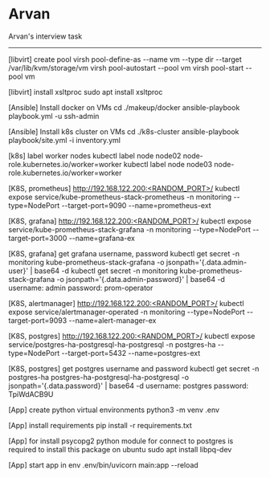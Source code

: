 # Arvan

Arvan's interview task

---

[libvirt]
create pool
virsh pool-define-as --name vm --type dir --target /var/lib/kvm/storage/vm
virsh pool-autostart --pool vm
virsh pool-start --pool vm

[libvirt]
install xsltproc
sudo apt install xsltproc

[Ansible]
Install docker on VMs
cd ./makeup/docker
ansible-playbook playbook.yml -u ssh-admin

[Ansible]
Install k8s cluster on VMs
cd ./k8s-cluster
ansible-playbook playbook/site.yml -i inventory.yml

[k8s]
label worker nodes
kubectl label node node02 node-role.kubernetes.io/worker=worker
kubectl label node node03 node-role.kubernetes.io/worker=worker

[K8S, prometheus]
http://192.168.122.200:<RANDOM_PORT>/
kubectl expose service/kube-prometheus-stack-prometheus -n monitoring --type=NodePort --target-port=9090 --name=prometheus-ext

[K8S, grafana]
http://192.168.122.200:<RANDOM_PORT>/
kubectl expose service/kube-prometheus-stack-grafana -n monitoring --type=NodePort --target-port=3000 --name=grafana-ex

[K8S, grafana]
get grafana username, password
kubectl get secret -n monitoring kube-prometheus-stack-grafana -o jsonpath='{.data.admin-user}' | base64 -d
kubectl get secret -n monitoring kube-prometheus-stack-grafana -o jsonpath='{.data.admin-password}' | base64 -d
username: admin
password: prom-operator

[K8S, alertmanager]
http://192.168.122.200:<RANDOM_PORT>/
kubectl expose service/alertmanager-operated -n monitoring --type=NodePort --target-port=9093 --name=alert-manager-ex

[K8S, postgres]
http://192.168.122.200:<RANDOM_PORT>/
kubectl expose service/postgres-ha-postgresql-ha-postgresql -n postgres-ha --type=NodePort --target-port=5432 --name=postgres-ext

[K8S, postgres]
get postgres username and password
kubectl get secret -n postgres-ha postgres-ha-postgresql-ha-postgresql -o jsonpath='{.data.password}' | base64 -d
username: postgres
password: TpiWdACB9U

[App]
create python virtual environments
python3 -m venv .env

[App]
install requirements
pip install -r requirements.txt

[App]
for install psycopg2 python module for connect to postgres is required to install this package on ubuntu
sudo apt install libpq-dev

[App]
start app in env
.env/bin/uvicorn main:app --reload
